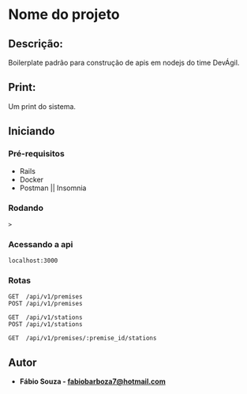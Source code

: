 # Nome do projeto

## Descrição:
Boilerplate padrão para construção de apis em nodejs do time DevÁgil.

## Print:
Um print do sistema.

## Iniciando

### Pré-requisitos

- Rails
- Docker
- Postman || Insomnia

### Rodando
```
> 
```

### Acessando a api
```
localhost:3000
```

### Rotas
```
GET  /api/v1/premises
POST /api/v1/premises

GET  /api/v1/stations
POST /api/v1/stations

GET  /api/v1/premises/:premise_id/stations
```

## Autor

* **Fábio Souza - fabiobarboza7@hotmail.com**

